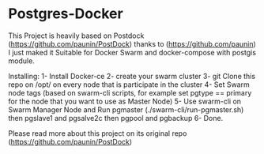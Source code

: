 # Postgres-Docker
This Project is heavily based on Postdock (https://github.com/paunin/PostDock) thanks to (https://github.com/paunin)
I just maked it Suitable for Docker Swarm and docker-compose with postgis module.


Installing:
1- Install Docker-ce
2- create your swarm cluster
3- git Clone this repo on /opt/   on every node that is participate in the cluster
4- Set Swarm node tags (based on swarm-cli scripts, for example set pgtype == primary for the node that you want to use as Master Node)
5- Use swarm-cli on Swarm Manager Node and Run pgmaster (./swarm-cli/run-pgmaster.sh) then pgslave1 and pgsalve2c then pgpool and pgbackup 
6- Done.

Please read more about this project on its original repo  (https://github.com/paunin/PostDock)


